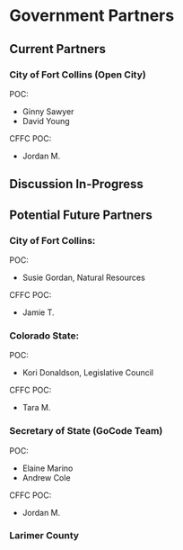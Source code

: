 # Government Partners

## Current Partners

### City of Fort Collins (Open City)

POC:

- Ginny Sawyer
- David Young

CFFC POC:

- Jordan M.

## Discussion In-Progress

## Potential Future Partners

### City of Fort Collins:

POC:

- Susie Gordan, Natural Resources

CFFC POC:

- Jamie T.

### Colorado State:

POC:

- Kori Donaldson, Legislative Council

CFFC POC:

- Tara M.

### Secretary of State (GoCode Team)

POC:

- Elaine Marino
- Andrew Cole

CFFC POC:

- Jordan M.

### Larimer County
